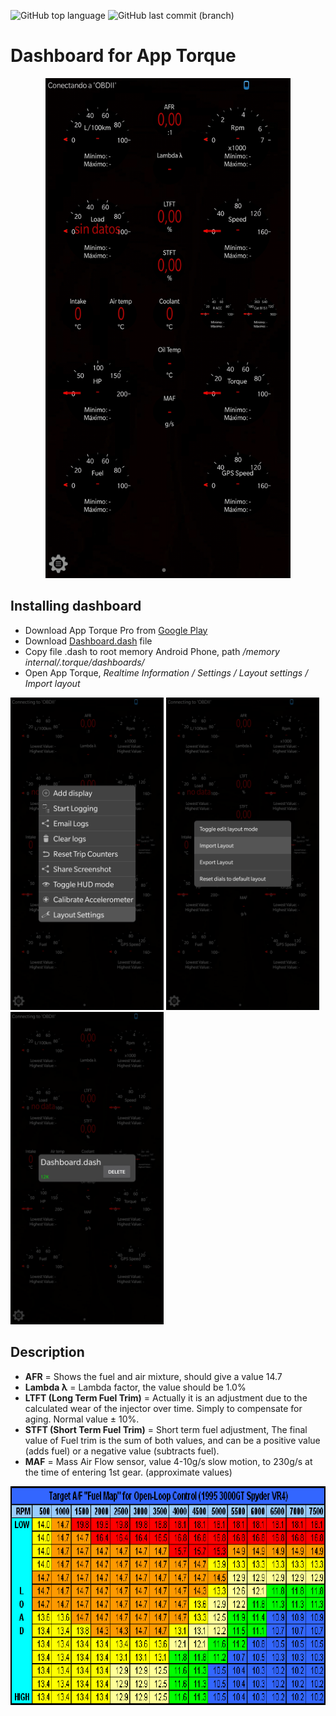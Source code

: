![GitHub top language](https://img.shields.io/github/languages/top/azagramac/DashboardTorque.svg) ![GitHub last commit (branch)](https://img.shields.io/github/last-commit/azagramac/DashboardTorque/master.svg)

# Dashboard for App Torque
<p align="center">
	<img src="images/screenshot.jpg" alt="JPG" height="800" />
</p>



## Installing dashboard
- Download App Torque Pro from [Google Play](https://play.google.com/store/apps/details?id=org.prowl.torque)
- Download [Dashboard.dash](https://github.com/AzagraMac/DashboardTorque/blob/master/Dashboard.dash) file
- Copy file .dash to root memory Android Phone, path */memory internal/.torque/dashboards/*
- Open App Torque, *Realtime Information / Settings / Layout settings / Import layout*

<p> 
<img src="images/001.jpg" alt="JPG 01" height="500" />
<img src="images/002.jpg" alt="JPG 02" height="500" />
<img src="images/003.jpg" alt="JPG 03" height="500" />
</p>

## Description
- **AFR** = Shows the fuel and air mixture, should give a value 14.7
- **Lambda λ** = Lambda factor, the value should be 1.0%
- **LTFT (Long Term Fuel Trim)** = Actually it is an adjustment due to the calculated wear of the injector over time. Simply to compensate for aging. Normal value ± 10%.
- **STFT (Short Term Fuel Trim)** = Short term fuel adjustment, The final value of Fuel trim is the sum of both values, and can be a positive value (adds fuel) or a negative value (subtracts fuel).
- **MAF** = Mass Air Flow sensor, value 4-10g/s slow motion, to 230g/s at the time of entering 1st gear. (approximate values)

<p align="center">
        <img src="images/map.gif" alt="GIF" height="350" />
</p>

